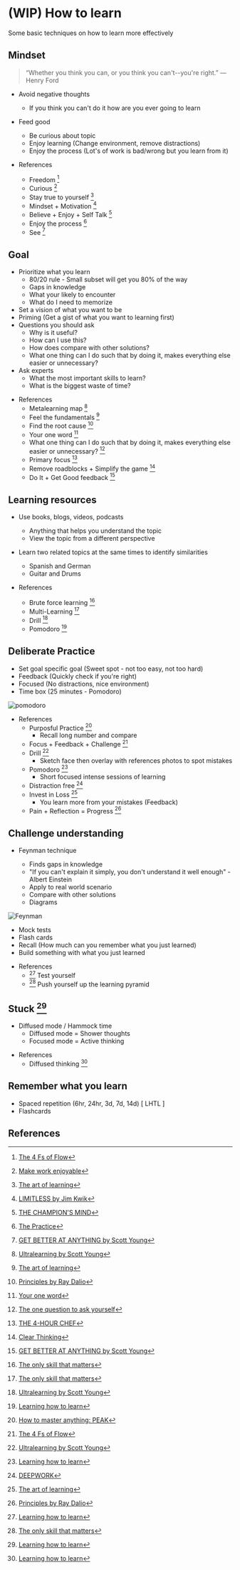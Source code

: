 # (WIP) How to learn

Some basic techniques on how to learn more effectively

## Mindset

> “Whether you think you can, or you think you can't--you're right.”
> ― Henry Ford

- Avoid negative thoughts

  - If you think you can't do it how are you ever going to learn

- Feed good

  - Be curious about topic
  - Enjoy learning (Change environment, remove distractions)
  - Enjoy the process (Lot's of work is bad/wrong but you learn from it)

- References
  - Freedom [^FLOW]
  - Curious [^MWE]
  - Stay true to yourself [^TAOL]
  - Mindset + Motivation [^LJK]
  - Believe + Enjoy + Self Talk [^TCM]
  - Enjoy the process [^TPSG]
  - See [^GBAA]

## Goal

- Prioritize what you learn
  - 80/20 rule - Small subset will get you 80% of the way
  - Gaps in knowledge
  - What your likely to encounter
  - What do I need to memorize
- Set a vision of what you want to be
- Priming (Get a gist of what you want to learning first)
- Questions you should ask
  - Why is it useful?
  - How can I use this?
  - How does compare with other solutions?
  - What one thing can I do such that by doing it, makes everything else easier or unnecessary?
- Ask experts
  - What the most important skills to learn?
  - What is the biggest waste of time?

* References
  - Metalearning map [^USY]
  - Feel the fundamentals [^TAOL]
  - Find the root cause [^PRD]
  - Your one word [^YOW]
  - What one thing can I do such that by doing it, makes everything else easier or unnecessary? [^TOQTAY]
  - Primary focus [^TFHC]
  - Remove roadblocks + Simplify the game [^CTSP]
  - Do It + Get Good feedback [^GBAA]

## Learning resources

- Use books, blogs, videos, podcasts

  - Anything that helps you understand the topic
  - View the topic from a different perspective

- Learn two related topics at the same times to identify similarities

  - Spanish and German
  - Guitar and Drums

- References
  - Brute force learning [^TOSTM]
  - Multi-Learning [^TOSTM]
  - Drill [^USY]
  - Pomodoro [^LHTL]

## Deliberate Practice

- Set goal specific goal (Sweet spot - not too easy, not too hard)
- Feedback (Quickly check if you're right)
- Focused (No distractions, nice environment)
- Time box (25 minutes - Pomodoro)

![pomodoro](../resources/pomodoro.png)

- References
  - Purposful Practice [^Peak]
    - Recall long number and compare
  - Focus + Feedback + Challenge [^FLOW]
  - Drill [^USY]
    - Sketch face then overlay with references photos to spot mistakes
  - Pomodoro [^LHTL]
    - Short focused intense sessions of learning
  - Distraction free [^DEEPWORK]
  - Invest in Loss [^TAOL]
    - You learn more from your mistakes (Feedback)
  - Pain + Reflection = Progress [^PRD]

## Challenge understanding

- Feynman technique

  - Finds gaps in knowledge
  - "If you can't explain it simply, you don't understand it well enough" - Albert Einstein
  - Apply to real world scenario
  - Compare with other solutions
  - Diagrams

![Feynman](../resources/feynman-technique.jpg)

- Mock tests
- Flash cards
- Recall (How much can you remember what you just learned)
- Build something with what you just learned

* References
  - [^LHTL] Test yourself
  - [^TOSTM] Push yourself up the learning pyramid

## Stuck [^LHTL]

- Diffused mode / Hammock time
  - Diffused mode = Shower thoughts
  - Focused mode = Active thinking

* References
  - Diffused thinking [^LHTL]

## Remember what you learn

- Spaced repetition (6hr, 24hr, 3d, 7d, 14d) [ LHTL ]
- Flashcards

## References

[^LHTL]: [Learning how to learn](https://www.youtube.com/watch?v=O96fE1E-rf8)

[^TOSTM]: [The only skill that matters](https://www.youtube.com/watch?v=Gjb-o9VKBfQ)

[^LJK]: [LIMITLESS by Jim Kwik](https://www.youtube.com/watch?v=yggcHDWyrHQ)

[^TCM]: [THE CHAMPION'S MIND](https://www.youtube.com/watch?v=z_N4dfrLZiU)

[^MWE]: [Make work enjoyable](https://www.youtube.com/watch?v=F-PnVe9RxrM)

[^PEAK]: [How to master anything: PEAK](https://www.youtube.com/watch?v=uoUHlZP094Q)

[^USY]: [Ultralearning by Scott Young](https://www.youtube.com/watch?v=4xCiHppPfEs)

[^DEEPWORK]: [DEEPWORK](https://www.youtube.com/watch?v=gTaJhjQHcf8)

[^FLOW]: [The 4 Fs of Flow](https://www.youtube.com/watch?v=DXD8QjpQrFc)

[^TAOL]: [The art of learning](https://www.youtube.com/watch?v=qS5Q5KPU_No)

[^PRD]: [Principles by Ray Dalio](https://www.youtube.com/watch?v=axjq92vga9E)

[^YOW]: [Your one word](https://www.youtube.com/watch?v=25ht5njkmOM)

[^TOQTAY]: [The one question to ask yourself](https://www.youtube.com/watch?v=vbSZfuu9v48)

[^TFHC]: [THE 4-HOUR CHEF](https://www.youtube.com/watch?v=7k0698v02ow)

[^TPSG]: [The Practice](https://www.youtube.com/watch?v=1Zh4x8lPbnM)

[^CTSP]: [Clear Thinking](https://www.youtube.com/watch?v=0u6Q7tP6aYI)

[^GBAA]: [GET BETTER AT ANYTHING by Scott Young](https://www.youtube.com/watch?v=lz6tMyYp2UI)
